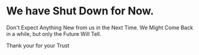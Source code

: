 # We have Shut Down for Now.
Don't Expect Anything New from us in the Next Time.
We Might Come Back in a while, but only the Future Will Tell.

Thank your for your Trust
